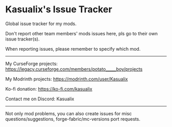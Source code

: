 # Kasualix's Issue Tracker
Global issue tracker for my mods.

Don't report other team members' mods issues here, pls go to their own issue tracker(s).

When reporting issues, please remember to specify which mod.
____
My CurseForge projects: https://legacy.curseforge.com/members/potato_____boy/projects

My Modrinth projects: https://modrinth.com/user/Kasualix

Ko-fi donation: https://ko-fi.com/kasualix

Contact me on Discord: Kasualix
____
Not only mod problems, you can also create issues for misc questions/suggestions, forge-fabric/mc-versions port requests.

